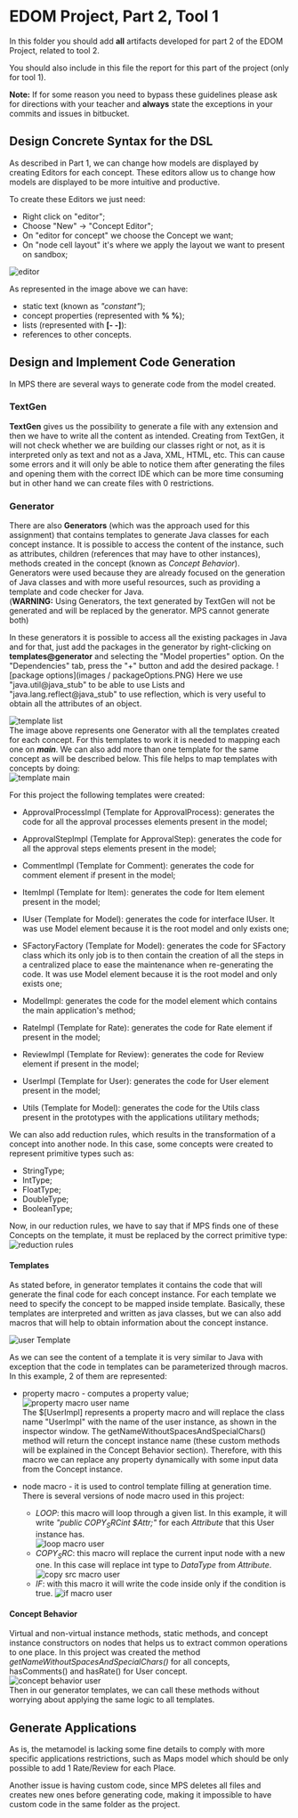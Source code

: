 # EDOM Project, Part 2, Tool 1

In this folder you should add **all** artifacts developed for part 2 of the EDOM Project, related to tool 2.

You should also include in this file the report for this part of the project (only for tool 1).

**Note:** If for some reason you need to bypass these guidelines please ask for directions with your teacher and **always** state the exceptions in your commits and issues in bitbucket.

## Design Concrete Syntax for the DSL

As described in Part 1, we can change how models are displayed by creating Editors for each concept. These editors allow us to change how models are displayed to be more intuitive and productive.  

To create these Editors we just need:  
* Right click on "editor";
* Choose "New" -> "Concept Editor";
* On "editor for concept" we choose the Concept we want;
* On "node cell layout" it's where we apply the layout we want to present on sandbox;

![editor](images/editor.PNG)

As represented in the image above we can have:
* static text (known as *"constant"*);
* concept properties (represented with **% %**);
* lists (represented with **[- -]**):
* references to other concepts.  

## Design and Implement Code Generation
In MPS there are several ways to generate code from the model created.  

### TextGen
**TextGen** gives us the possibility to generate a file with any extension and then we have to write all the content as intended. Creating from TextGen, it will not check whether we are building our classes right or not, as it is interpreted only as text and not as a Java, XML, HTML, etc. This can cause some errors and it will only be able to notice them after generating the files and opening them with the correct IDE which can be more time consuming but in other hand we can create files with 0 restrictions.

### Generator  
There are also **Generators** (which was the approach used for this assignment) that contains templates to generate Java classes for each concept instance. It is possible to access the content of the instance, such as attributes, children (references that may have to other instances), methods created in the concept (known as *Concept Behavior*).  
Generators were used because they are already focused on the generation of Java classes and with more useful resources, such as providing a template and code checker for Java.  
(**WARNING:** Using Generators, the text generated by TextGen will not be generated and will be replaced by the generator. MPS cannot generate both)

In these generators it is possible to access all the existing packages in Java and for that, just add the packages in the generator by right-clicking on **templates@generator** and selecting the "Model properties" option. On the "Dependencies" tab, press the "+" button and add the desired package.
![package options](images / packageOptions.PNG)
Here we use "java.util@java_stub" to be able to use Lists and "java.lang.reflect@java_stub" to use reflection, which is very useful to obtain all the attributes of an object.

![template list](images/templatesList.PNG)    
The image above represents one Generator with all the templates created for each concept. For this templates to work it is needed to mapping each one on ***main***. We can also add more than one template for the same concept as will be described below. This file helps to map templates with concepts by doing:  
![template main](images/templateMainRules.PNG)  

For this project the following templates were created:

* ApprovalProcessImpl (Template for ApprovalProcess): generates the code for all the approval processes elements present in the model;

* ApprovalStepImpl (Template for ApprovalStep): generates the code for all the approval steps elements present in the model;

* CommentImpl (Template for Comment): generates the code for comment element if present in the model;

* ItemImpl (Template for Item): generates the code for Item element present in the model;

* IUser (Template for Model): generates the code for interface IUser. It was use Model element because it is the root model and only exists one;

* SFactoryFactory (Template for Model): generates the code for SFactory class which its only job is to then contain the creation of all the steps in a centralized place to ease the maintenance when re-generating the code. It was use Model element because it is the root model and only exists one;

* ModelImpl: generates the code for the model element which contains the main application's method;

* RateImpl (Template for Rate): generates the code for Rate element if present in the model;

* ReviewImpl (Template for Review): generates the code for Review element if present in the model;

* UserImpl (Template for User): generates the code for User element present in the model;

* Utils (Template for Model): generates the code for the Utils class present in the prototypes with the applications utilitary methods;

We can also add reduction rules, which results in the transformation of a concept into another node. In this case, some concepts were created to represent primitive types such as:
* StringType;
* IntType;
* FloatType;
* DoubleType;
* BooleanType;  
 
Now, in our reduction rules, we have to say that if MPS finds one of these Concepts on the template, it must be replaced by the correct primitive type:
![reduction rules](images/reductionRules.PNG)  

#### Templates
As stated before, in generator templates it contains the code that will generate the final code for each concept instance. For each template we need to specify the concept to be mapped inside template. Basically, these templates are interpreted and written as java classes, but we can also add macros that will help to obtain information about the concept instance.  

![user Template](images/templateUser.PNG)  

As we can see the content of a template it is very similar to Java with exception that the code in templates can be parameterized through macros. In this example, 2 of them are represented:  
* property macro - computes a property value;
    ![property macro user name](images/propertyMacroUser.PNG)  
    The $[UserImpl] represents a property macro and will replace the class name "UserImpl" with the name of the user instance, as shown in the inspector window. The getNameWithoutSpacesAndSpecialChars() method will return the concept instance name (these custom methods will be explained in the Concept Behavior section).
    Therefore, with this macro we can replace any property dynamically with some input data from the Concept instance.  

* node macro - it is used to control template filling at generation time. There is several versions of node macro used in this project:  

    * $LOOP$: this macro will loop through a given list. In this example, it will write *"public $COPY_SRC$int $Attr;"* for each *Attribute* that this User instance has.  
    ![loop macro user](images/propertyMacroLoopUser.PNG)  
    * $COPY_SRC$: this macro will replace the current input node with a new one. In this case will replace int type to *DataType* from *Attribute*.
    ![copy src macro user](images/propertyMacroCpySrcUser.PNG)  
    * $IF$: with this macro it will write the code inside only if the condition is true.
    ![if macro user](images/propertyMacroIfUser.PNG)  

#### Concept Behavior
 Virtual and non-virtual instance methods, static methods, and concept instance constructors on nodes that helps us to extract common operations to one place. In this project was created the method *getNameWithoutSpacesAndSpecialChars()* for all concepts, hasComments() and hasRate() for User concept.  
 ![concept behavior user](images/conceptBehaviorUser.PNG)  
 Then in our generator templates, we can call these methods without worrying about applying the same logic to all templates.  

## Generate Applications

As is, the metamodel is lacking some fine details to comply with more specific applications restrictions, such as Maps model which should be only possible to add 1 Rate/Review for each Place.  

Another issue is having custom code, since MPS deletes all files and creates new ones before generating code, making it impossible to have custom code in the same folder as the project.